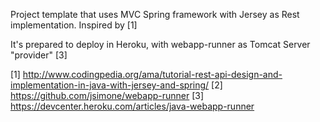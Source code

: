 Project template that uses MVC Spring framework with Jersey as Rest implementation. Inspired by [1]

It's prepared to deploy in Heroku, with webapp-runner as Tomcat Server "provider" [3]

[1] http://www.codingpedia.org/ama/tutorial-rest-api-design-and-implementation-in-java-with-jersey-and-spring/
[2] https://github.com/jsimone/webapp-runner
[3] https://devcenter.heroku.com/articles/java-webapp-runner
